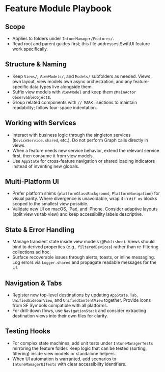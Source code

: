 # Feature Module Playbook

## Scope
- Applies to folders under `IntuneManager/Features/`.
- Read root and parent guides first; this file addresses SwiftUI feature work specifically.

## Structure & Naming
- Keep `Views/`, `ViewModels/`, and `Models/` subfolders as needed. Views own layout, view models own async orchestration, and any feature-specific data types live alongside them.
- Suffix view models with `ViewModel` and keep them `@MainActor` `ObservableObject`s.
- Group related components with `// MARK:` sections to maintain readability; follow four-space indentation.

## Working with Services
- Interact with business logic through the singleton services (`DeviceService.shared`, etc.). Do not perform Graph calls directly in views.
- When a feature needs new service behavior, extend the relevant service first, then consume it from view models.
- Use `AppState` for cross-feature navigation or shared loading indicators instead of inventing new globals.

## Multi-Platform UI
- Prefer platform shims (`platformGlassBackground`, `PlatformNavigation`) for visual parity. Where divergence is unavoidable, wrap it in `#if os` blocks scoped to the smallest view possible.
- Validate new UI on macOS, iPad, and iPhone. Consider adaptive layouts (split view vs tab view) and keep accessibility labels descriptive.

## State & Error Handling
- Manage transient state inside view models (`@Published`). Views should bind to derived properties (e.g., `filteredDevices`) rather than re-filtering collections ad hoc.
- Surface recoverable issues through alerts, toasts, or inline messaging. Log errors via `Logger.shared` and propagate readable messages for the UI.

## Navigation & Tabs
- Register new top-level destinations by updating `AppState.Tab`, `UnifiedSidebarView`, and `UnifiedContentView` together. Provide icons from SF Symbols compatible with all platforms.
- For drill-down flows, use `NavigationStack` and consider extracting destination views into their own files for clarity.

## Testing Hooks
- For complex state machines, add unit tests under `IntuneManagerTests` mirroring the feature folder. Keep logic that can be tested (sorting, filtering) inside view models or standalone helpers.
- When UI automation is warranted, add scenarios to `IntuneManagerUITests` with clear accessibility identifiers.

